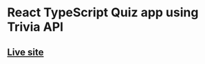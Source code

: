 # React TypeScript Quiz app using Trivia API

## [Live site](https://quirky-mayer-cf41ac.netlify.app/)
